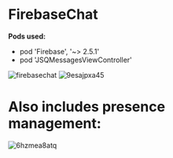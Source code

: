 # FirebaseChat

**Pods used:**
* pod 'Firebase', '~> 2.5.1'
* pod 'JSQMessagesViewController' 
		
	


![firebasechat](https://cloud.githubusercontent.com/assets/21044119/18218275/95546ac8-712f-11e6-9a59-44845372d4f8.gif)
![9esajpxa45](https://cloud.githubusercontent.com/assets/21044119/18219258/4c1a33a4-7136-11e6-8c04-11fdf2e96f51.gif)

# Also includes presence management:
![6hzmea8atq](https://cloud.githubusercontent.com/assets/21044119/18219430/8c743f02-7137-11e6-834b-8cc61e363bd9.gif)



